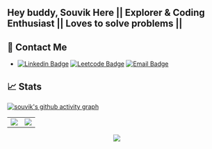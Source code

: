 
## Hey buddy, Souvik Here || Explorer & Coding Enthusiast || Loves to solve problems ||

## 📱 Contact Me

- [![Linkedin Badge](https://img.shields.io/badge/LinkedIn-0077B5?style=for-the-badge&logo=Linkedin&logoColor=white&link=https://www.linkedin.com/in/isouvikdas/)](https://www.linkedin.com/in/isouvikdas/) [![Leetcode Badge](https://img.shields.io/badge/-LeetCode-FFA116?style=for-the-badge&logo=LeetCode&logoColor=black&link=https://leetcode.com/souvik_wizard/)](https://leetcode.com/souvik_wizard/)  [![Email Badge](https://img.shields.io/badge/Gmail-D14836?style=for-the-badge&logo=gmail&logoColor=white&link=mailto:dassouvik3327@gmail.com)](mailto:dassouvik3327@gmail.com)


## 📈 Stats
[![souvik's github activity graph](https://activity-graph.herokuapp.com/graph?username=souvik-wizard&theme=tokyonight)](https://github.com/souvik-wizard/github-readme-activity-graph)
<table>
<tr>
<td>
<img src="https://github-readme-stats.vercel.app/api?username=souvik-wizard&include_all_commits=true&count_private=true&show_icons=true&line_height=20&theme=tokyonight"/>
<td><img src="https://github-readme-stats.vercel.app/api/top-langs?username=souvik-wizard&show_icons=true&locale=en&layout=compact&theme=tokyonight" />
</td>
</tr>
</table>
<p align="center">
<img align="center" src="http://github-readme-streak-stats.herokuapp.com?user=souvik-wizard&theme=tokyonight"/>
</p>
